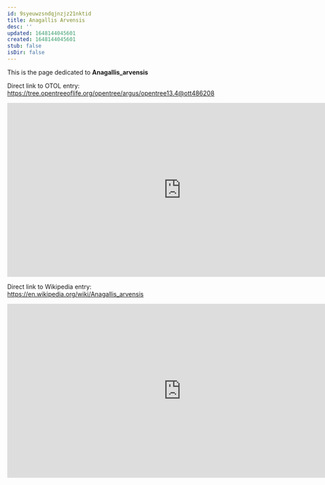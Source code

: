 ```yaml
---
id: 9syeuwzsndqjnzjz21nktid
title: Anagallis Arvensis
desc: ''
updated: 1648144045601
created: 1648144045601
stub: false
isDir: false
---
```

This is the page dedicated to **Anagallis_arvensis**


Direct link to OTOL entry: https://tree.opentreeoflife.org/opentree/argus/opentree13.4@ott486208



<html>
    <body>
    <iframe src="https://tree.opentreeoflife.org/opentree/argus/opentree13.4@ott486208"
    width="800" height="400" frameborder="0" allowfullscreen> </iframe>
    </body>
</html>
    


Direct link to Wikipedia entry: https://en.wikipedia.org/wiki/Anagallis_arvensis



<html>
    <body>
    <iframe src="https://en.wikipedia.org/wiki/Anagallis_arvensis"
    width="800" height="400" frameborder="0" allowfullscreen> </iframe>
    </body>
</html>
    
